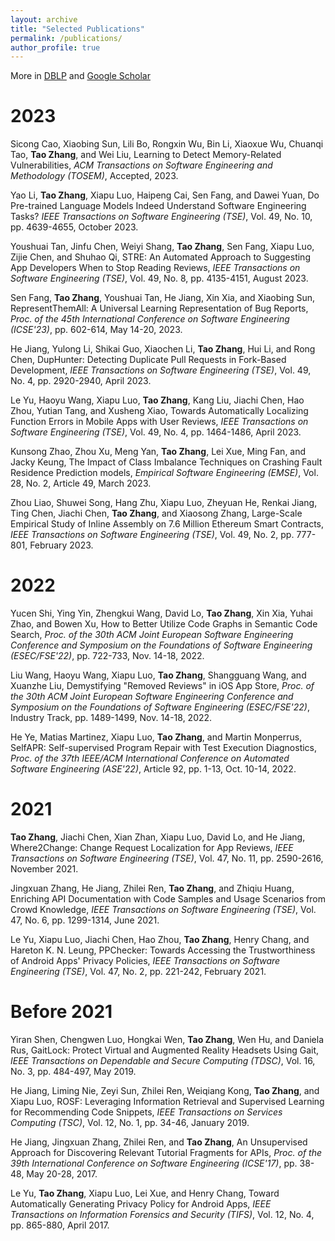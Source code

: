 ```yaml
---
layout: archive
title: "Selected Publications"
permalink: /publications/
author_profile: true
---
```

More in [DBLP](https://dblp.org/pid/15/4777-1.html) and [Google Scholar](https://scholar.google.com/citations?user=eMfANKoAAAAJ&hl=en)

2023
======

Sicong Cao, Xiaobing Sun, Lili Bo, Rongxin Wu, Bin Li, Xiaoxue Wu, Chuanqi Tao, **Tao Zhang**, and Wei Liu, Learning to Detect Memory-Related Vulnerabilities, *ACM Transactions on Software Engineering and Methodology (TOSEM)*, Accepted, 2023.

Yao Li, **Tao Zhang**, Xiapu Luo, Haipeng Cai, Sen Fang, and Dawei Yuan, Do Pre-trained Language Models Indeed Understand Software Engineering Tasks? *IEEE Transactions on Software Engineering (TSE)*, Vol. 49, No. 10, pp. 4639-4655, October 2023.

Youshuai Tan, Jinfu Chen, Weiyi Shang, **Tao Zhang**, Sen Fang, Xiapu Luo, Zijie Chen, and Shuhao Qi, STRE: An Automated Approach to Suggesting App Developers When to Stop Reading Reviews, *IEEE Transactions on Software Engineering (TSE)*, Vol. 49, No. 8, pp. 4135-4151, August 2023.

Sen Fang, **Tao Zhang**, Youshuai Tan, He Jiang, Xin Xia, and Xiaobing Sun, RepresentThemAll: A Universal Learning Representation of Bug Reports, *Proc. of the 45th International Conference on Software Engineering (ICSE'23)*, pp. 602-614, May 14-20, 2023.

He Jiang, Yulong Li, Shikai Guo, Xiaochen Li, **Tao Zhang**, Hui Li, and Rong Chen, DupHunter: Detecting Duplicate Pull Requests in Fork-Based Development, *IEEE Transactions on Software Engineering (TSE)*, Vol. 49, No. 4, pp. 2920-2940, April 2023.

Le Yu, Haoyu Wang, Xiapu Luo, **Tao Zhang**, Kang Liu, Jiachi Chen, Hao Zhou, Yutian Tang, and Xusheng Xiao, Towards Automatically Localizing Function Errors in Mobile Apps with User Reviews, *IEEE Transactions on Software Engineering (TSE)*, Vol. 49, No. 4, pp. 1464-1486, April 2023.

Kunsong Zhao, Zhou Xu, Meng Yan, **Tao Zhang**, Lei Xue, Ming Fan, and Jacky Keung, The Impact of Class Imbalance Techniques on Crashing Fault Residence Prediction models, *Empirical Software Engineering (EMSE)*, Vol. 28, No. 2, Article 49, March 2023.

Zhou Liao, Shuwei Song, Hang Zhu, Xiapu Luo, Zheyuan He, Renkai Jiang, Ting Chen, Jiachi Chen, **Tao Zhang**, and Xiaosong Zhang, Large-Scale Empirical Study of Inline Assembly on 7.6 Million Ethereum Smart Contracts, *IEEE Transactions on Software Engineering (TSE)*, Vol. 49, No. 2, pp. 777-801, February 2023. 

2022
======

Yucen Shi, Ying Yin, Zhengkui Wang, David Lo, **Tao Zhang**, Xin Xia, Yuhai Zhao, and Bowen Xu, How to Better Utilize Code Graphs in Semantic Code Search, *Proc. of the 30th ACM Joint European Software Engineering Conference and Symposium on the Foundations of Software Engineering (ESEC/FSE'22)*, pp. 722-733, Nov. 14-18, 2022.

Liu Wang, Haoyu Wang, Xiapu Luo, **Tao Zhang**, Shangguang Wang, and Xuanzhe Liu, Demystifying "Removed Reviews" in iOS App Store, *Proc. of the 30th ACM Joint European Software Engineering Conference and Symposium on the Foundations of Software Engineering (ESEC/FSE'22)*, Industry Track, pp. 1489-1499, Nov. 14-18, 2022.

He Ye, Matias Martinez, Xiapu Luo, **Tao Zhang**, and Martin Monperrus, SelfAPR: Self-supervised Program Repair with Test Execution Diagnostics, *Proc. of the 37th IEEE/ACM International Conference on Automated Software Engineering (ASE'22)*, Article 92, pp. 1-13, Oct. 10-14, 2022.

2021
======

**Tao Zhang**, Jiachi Chen, Xian Zhan, Xiapu Luo, David Lo, and He Jiang, Where2Change: Change Request Localization for App Reviews, *IEEE Transactions on Software Engineering (TSE)*, Vol. 47, No. 11, pp. 2590-2616, November 2021. 

Jingxuan Zhang, He Jiang, Zhilei Ren, **Tao Zhang**, and Zhiqiu Huang, Enriching API Documentation with Code Samples and Usage Scenarios from Crowd Knowledge, *IEEE Transactions on Software Engineering (TSE)*, Vol. 47, No. 6, pp. 1299-1314, June 2021.

Le Yu, Xiapu Luo, Jiachi Chen, Hao Zhou, **Tao Zhang**, Henry Chang, and Hareton K. N. Leung, PPChecker: Towards Accessing the Trustworthiness of Android Apps' Privacy Policies, *IEEE Transactions on Software Engineering (TSE)*, Vol. 47, No. 2, pp. 221-242, February 2021.

Before 2021
======

Yiran Shen, Chengwen Luo, Hongkai Wen, **Tao Zhang**, Wen Hu, and Daniela Rus, GaitLock: Protect Virtual and Augmented Reality Headsets Using Gait, *IEEE Transactions on Dependable and Secure Computing (TDSC)*, Vol. 16, No. 3, pp. 484-497, May 2019.

He Jiang, Liming Nie, Zeyi Sun, Zhilei Ren, Weiqiang Kong, **Tao Zhang**, and Xiapu Luo, ROSF: Leveraging Information Retrieval and Supervised Learning for Recommending Code Snippets, *IEEE Transactions on Services Computing (TSC)*, Vol. 12, No. 1, pp. 34-46, January 2019.

He Jiang, Jingxuan Zhang, Zhilei Ren, and **Tao Zhang**, An Unsupervised Approach for Discovering Relevant Tutorial Fragments for APIs, *Proc. of the 39th International Conference on Software Engineering (ICSE'17)*, pp. 38-48, May 20-28, 2017.

Le Yu, **Tao Zhang**, Xiapu Luo, Lei Xue, and Henry Chang, Toward Automatically Generating Privacy Policy for Android Apps, *IEEE Transactions on Information Forensics and Security (TIFS)*, Vol. 12, No. 4, pp. 865-880, April 2017.
